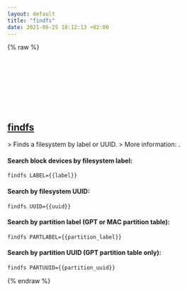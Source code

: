 ```yaml
---
layout: default
title: "findfs"
date: 2021-06-25 18:12:13 +02:00
---
```

{% raw %}
<h2 id="findfs">
  <a href="/en/linux/findfs.html">findfs</a> <a href="#findfs"><svg class="icon">
    <use href="/assets/images/unicode_sprite.svg#link" />
  </svg></a>
</h2>
> Finds a filesystem by label or UUID.
> More information: <https://mirrors.edge.kernel.org/pub/linux/utils/util-linux>.

#### Search block devices by filesystem label:
```shell
findfs LABEL={{label}}
```
#### Search by filesystem UUID:
```shell
findfs UUID={{uuid}}
```
#### Search by partition label (GPT or MAC partition table):
```shell
findfs PARTLABEL={{partition_label}}
```
#### Search by partition UUID (GPT partition table only):
```shell
findfs PARTUUID={{partition_uuid}}
```
{% endraw %}